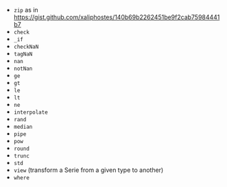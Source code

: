 - `zip` as in https://gist.github.com/xaliphostes/140b69b2262451be9f2cab75984441b7
- `check`
- `_if`
- `checkNaN`
- `tagNaN`
- `nan`
- `notNan`
- `ge`
- `gt`
- `le`
- `lt`
- `ne`
- `interpolate`
- `rand`
- `median`
- `pipe`
- `pow`
- `round`
- `trunc`
- `std`
- `view` (transform a Serie from a given type to another)
- `where`
